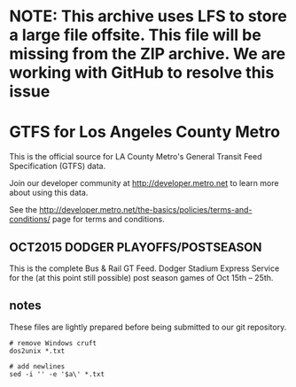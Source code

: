 NOTE: This archive uses LFS to store a large file offsite. This file will be missing from the ZIP archive. We are working with GitHub to resolve this issue
=================================

GTFS for Los Angeles County Metro
=================================

This is the official source for LA County Metro's General Transit Feed Specification (GTFS) data. 

Join our developer community at http://developer.metro.net to learn more about using this data.

See the http://developer.metro.net/the-basics/policies/terms-and-conditions/ page for terms and conditions.

## OCT2015 DODGER PLAYOFFS/POSTSEASON

This is the complete Bus & Rail GT Feed. Dodger Stadium Express Service for the (at this point still possible) post season games of Oct 15th – 25th.

## notes
These files are lightly prepared before being submitted to our git repository.
 
 	# remove Windows cruft
 	dos2unix *.txt
 	
 	# add newlines
 	sed -i '' -e '$a\' *.txt
 	
 	
 
